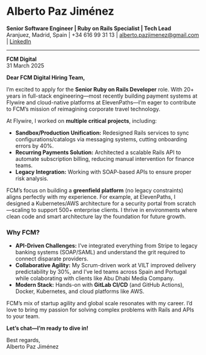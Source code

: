 # **Alberto Paz Jiménez**  
**Senior Software Engineer | Ruby on Rails Specialist | Tech Lead**  
Aranjuez, Madrid, Spain | +34 616 99 31 13 | alberto.pazjimenez@gmail.com | [LinkedIn](https://www.linkedin.com/in/albertopazjimenez/)  

---

**FCM Digital**  
31 March 2025

**Dear FCM Digital Hiring Team,**  

I’m excited to apply for the **Senior Ruby on Rails Developer** role. With 20+ years in full-stack engineering—most recently building payment systems at Flywire and cloud-native platforms at ElevenPaths—I’m eager to contribute to FCM’s mission of reimagining corporate travel technology.  

At Flywire, I worked on **multiple critical projects**, including:  
- **Sandbox/Production Unification:** Redesigned Rails services to sync configurations/catalogs via messaging systems, cutting onboarding errors by 40%.  
- **Recurring Payments Solution:** Architected a scalable Rails API to automate subscription billing, reducing manual intervention for finance teams.  
- **Legacy Integration:** Working with SOAP-based APIs to ensure proper risk analysis.

FCM’s focus on building a **greenfield platform** (no legacy constraints) aligns perfectly with my experience. For example, at ElevenPaths, I designed a Kubernetes/AWS architecture for a security portal from scratch—scaling to support 500+ enterprise clients. I thrive in environments where clean code and smart architecture lay the foundation for future growth.  

### **Why FCM?**  
- **API-Driven Challenges:** I’ve integrated everything from Stripe to legacy banking systems (SOAP/SAML) and understand the grit required to connect disparate providers.  
- **Collaborative Agility:** My Scrum-driven work at VILT improved delivery predictability by 30%, and I’ve led teams across Spain and Portugal while colaborating with clients like Abu Dhabi Media Company.
- **Modern Stack:** Hands-on with **GitLab CI/CD** (and GitHub Actions), Docker, Kubernetes, and cloud platforms like AWS.  

FCM’s mix of startup agility and global scale resonates with my career. I’d love to bring my passion for solving complex problems with Rails and APIs to your team.  

**Let’s chat—I’m ready to dive in!**  

Best regards,  
Alberto Paz Jiménez  
